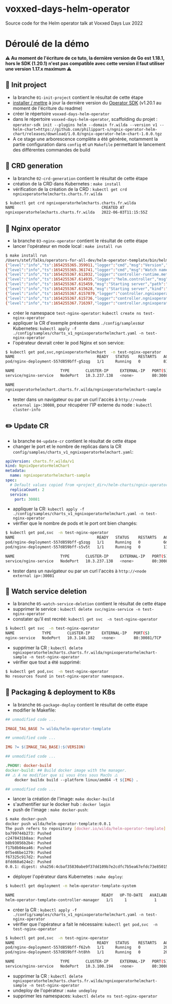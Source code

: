 # voxxed-days-helm-operator
Source code for the Helm operator talk at Voxxed Days Lux 2022

# Déroulé de la démo

**⚠️ Au moment de l'écriture de ce tuto, la dernière version de Go est 1.18.1, hors le SDK (1.20.1) n'est pas compatible avec cette version il faut utiliser une version 1.17.x maximum ⚠️**

## 🎉 Init project
 - la branche `01-init-project` contient le résultat de cette étape
 - [installer / mettre](https://sdk.operatorframework.io/docs/installation/) à jour la dernière version du [Operator SDK](https://sdk.operatorframework.io/) (v1.20.1 au moment de l'écriture du readme)
 - créer le répertoire `voxxed-days-helm-operator`
 - dans le répertoire `voxxed-days-helm-operator`, scaffolding du projet : `operator-sdk init --plugins helm --domain fr.wilda --version v1 --helm-chart=https://github.com/philippart-s/ngnix-operator-helm-chart/releases/download/1.0.0/ngnix-operator-helm-chart-1.0.0.tgz`
 - A ce stage une arborescence complète a été générée, notamment la partie configuration dans `config` et un `Makefile` permettant le lancement des différentes commandes de build

## 📄 CRD generation
 - la branche `02-crd-generation` contient le résultat de cette étape
 - création de la CRD dans Kubernetes : `make install`
 - vérification de la création de la CRD : `kubectl get crd ngnixoperatorhelmcharts.charts.fr.wilda`
```bash
$ kubectl get crd ngnixoperatorhelmcharts.charts.fr.wilda
NAME                                      CREATED AT
ngnixoperatorhelmcharts.charts.fr.wilda   2022-06-03T11:15:55Z
```

## 🤖 Nginx operator
 - la branche `03-nginx-operator` contient le résultat de cette étape
 - lancer l'opérateur en mode local : `make install run`
```bash
$ make install run
/Users/stef/Talks/operators-for-all-dev/helm-operator-template/bin/helm-operator run
{"level":"info","ts":1654255365.359911,"logger":"cmd","msg":"Version","Go Version":"go1.17.10","GOOS":"darwin","GOARCH":"arm64","helm-operator":"v1.20.1","commit":"181212ef5575492ca093592333b88d09ec582172"}
{"level":"info","ts":1654255365.361741,"logger":"cmd","msg":"Watch namespaces not configured by environment variable WATCH_NAMESPACE or file. Watching all namespaces.","Namespace":""}
{"level":"info","ts":1654255367.612032,"logger":"controller-runtime.metrics","msg":"Metrics server is starting to listen","addr":":8080"}
{"level":"info","ts":1654255367.614935,"logger":"helm.controller","msg":"Watching resource","apiVersion":"charts.fr.wilda/v1","kind":"NgnixOperatorHelmChart","namespace":"","reconcilePeriod":"1m0s"}
{"level":"info","ts":1654255367.615459,"msg":"Starting server","path":"/metrics","kind":"metrics","addr":"[::]:8080"}
{"level":"info","ts":1654255367.615628,"msg":"Starting server","kind":"health probe","addr":"[::]:8081"}
{"level":"info","ts":1654255367.6157079,"logger":"controller.ngnixoperatorhelmchart-controller","msg":"Starting EventSource","source":"kind source: *unstructured.Unstructured"}
{"level":"info","ts":1654255367.615736,"logger":"controller.ngnixoperatorhelmchart-controller","msg":"Starting Controller"}
{"level":"info","ts":1654255367.716397,"logger":"controller.ngnixoperatorhelmchart-controller","msg":"Starting workers","worker count":8}
```
 - créer le namespace `test-nginx-operator`: `kubectl create ns test-nginx-operator`
 - appliquer la CR d'exemple présente dans `./config/samples`sur Kubernetes: `kubectl apply -f ./config/samples/charts_v1_ngnixoperatorhelmchart.yaml -n test-nginx-operator`
 - l'opérateur devrait créer le pod Nginx et son service:
```bash
$ kubectl get pod,svc,ngnixoperatorhelmchart  -n test-nginx-operator
NAME                                    READY   STATUS    RESTARTS   AGE
pod/nginx-deployment-557d859bff-g5zqg   1/1     Running   0          81s

NAME                    TYPE       CLUSTER-IP     EXTERNAL-IP   PORT(S)        AGE
service/nginx-service   NodePort   10.3.237.138   <none>        80:30080/TCP   83s

NAME                                                                   AGE
ngnixoperatorhelmchart.charts.fr.wilda/ngnixoperatorhelmchart-sample   2m16s
```
 - tester dans un navigateur ou par un curl l'accès à `http://<node external ip>:30080`, pour récupérer l'IP externe du node : `kubectl cluster-info`

 ## ✏️ Update CR
 - la branche `04-update-cr` contient le résultat de cette étape
 - changer le port et le nombre de replicas dans la CR `config/samples/charts_v1_ngnixoperatorhelmchart.yaml`:
```yaml
apiVersion: charts.fr.wilda/v1
kind: NgnixOperatorHelmChart
metadata:
  name: ngnixoperatorhelmchart-sample
spec:
  # Default values copied from <project_dir>/helm-charts/ngnix-operator-helm-chart/values.yaml
  replicaCount: 2
  service:
    port: 30081
```
 - appliquer la CR: `kubectl apply -f ./config/samples/charts_v1_ngnixoperatorhelmchart.yaml -n test-nginx-operator`
 - vérifier que le nombre de pods et le port ont bien changés:
```bash
$ kubectl get pod,svc  -n test-nginx-operator
NAME                                    READY   STATUS    RESTARTS   AGE
pod/nginx-deployment-557d859bff-g5zqg   1/1     Running   0          6m25s
pod/nginx-deployment-557d859bff-s5v5t   1/1     Running   0          11s

NAME                    TYPE       CLUSTER-IP     EXTERNAL-IP   PORT(S)        AGE
service/nginx-service   NodePort   10.3.237.138   <none>        80:30081/TCP   6m27s
```
 - tester dans un navigateur ou par un curl l'accès à `http://<node external ip>:30081`

## 👀 Watch service deletion
 - la branche `05-watch-service-deletion` contient le résultat de cette étape
 - supprimer le service : `kubectl delete svc/nginx-service -n test-nginx-operator`
 - constater qu'il est recréé: `kubectl get svc  -n test-nginx-operator`
```bash
$ kubectl get svc  -n test-nginx-operator
NAME            TYPE       CLUSTER-IP     EXTERNAL-IP   PORT(S)        AGE
nginx-service   NodePort   10.3.148.182   <none>        80:30081/TCP   93s
```
 - supprimer la CR : `kubectl delete ngnixoperatorhelmcharts.charts.fr.wilda/ngnixoperatorhelmchart-sample -n test-nginx-operator`
 - vérifier que tout a été supprimé:
```bash
$ kubectl get pod,svc  -n test-nginx-operator
No resources found in test-nginx-operator namespace.
```

## 🐳 Packaging & deployment to K8s
 - la branche `06-package-deploy` contient le résultat de cette étape
 - modifier le Makefile:
```makefile
## unmodified code ...

IMAGE_TAG_BASE ?= wilda/helm-operator-template

## unmodified code ...

IMG ?= $(IMAGE_TAG_BASE):$(VERSION)

## unmodified code ...

.PHONY: docker-build
docker-build: ## Build docker image with the manager.
## ⚠️ A ne modifier que si vous êtes sous MacOs ⚠️
	docker buildx build --platform linux/amd64 -t ${IMG} . 

## unmodified code ...
```
 - lancer la création de l'image: `make docker-build`
 - s'authentifier sur le docker hub : `docker login`
 - push de l'image : `make docker-push`:
```bash
$ make docker-push
docker push wilda/helm-operator-template:0.0.1
The push refers to repository [docker.io/wilda/helm-operator-template]
ba799744b273: Pushed 
c2478431b8aa: Pushed 
b8b93056b2b4: Pushed 
f17b8b04ea46: Pushed 
0f5e46be1279: Pushed 
f67325c917d2: Pushed 
8fdd60a624e2: Pushed 
0.0.1: digest: sha256:4cbaf35830abe9f37dd109b7e2cdfc7b5ea67efdc73e85015ad7e9e8799b8582 size: 1778
```
 - déployer l'opérateur dans Kubernetes : `make deploy`:
```bash
$ kubectl get deployment -n helm-operator-template-system

NAME                                      READY   UP-TO-DATE   AVAILABLE   AGE
helm-operator-template-controller-manager   1/1     1            1           5m57s
```
 - créer la CR : `kubectl apply -f ./config/samples/charts_v1_ngnixoperatorhelmchart.yaml -n test-nginx-operator`
 - vérifier que l'opérateur a fait le nécessaire: `kubectl get pod,svc  -n test-nginx-operator`
```bash
$ kubectl get pod,svc  -n test-nginx-operator
NAME                                    READY   STATUS    RESTARTS   AGE
pod/nginx-deployment-557d859bff-f62vh   1/1     Running   0          20s
pod/nginx-deployment-557d859bff-ht8hh   1/1     Running   0          20s

NAME                    TYPE       CLUSTER-IP     EXTERNAL-IP   PORT(S)        AGE
service/nginx-service   NodePort   10.3.100.194   <none>        80:30081/TCP   21s
```
 - supprimer la CR : `kubectl delete ngnixoperatorhelmcharts.charts.fr.wilda/ngnixoperatorhelmchart-sample -n test-nginx-operator`
 - undeploy de l'opérateur : `make undeploy`
 - supprimer les namespaces: `kubectl delete ns test-nginx-operator`
